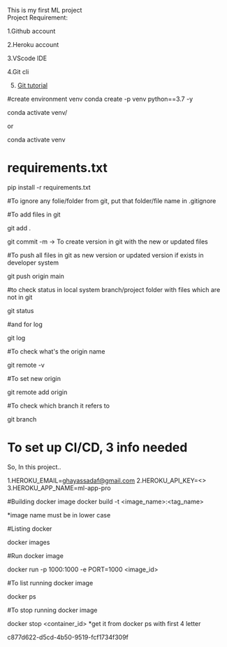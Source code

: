 
This is my first ML project <br /> 
Project Requirement: <br />

1.Github account<br />

2.Heroku account<br />

3.VScode IDE<br />

4.Git cli<br />

5. [Git tutorial](https://git-scm.com/docs/gittutorial)

#create environment venv
conda create -p venv python==3.7 -y

conda activate venv/

or 

conda activate venv

# requirements.txt

pip install -r requirements.txt

#To ignore any folie/folder from git, put that folder/file name in .gitignore

#To add files in git 

git add .

git commit -m <comment> -> To create version in git with the new or updated files

#To push all files in git as new version or updated version if exists in developer system

git push origin main

#to check status in local system branch/project folder with files which are not in git

git status

#and for log

git log

#To check what's the origin name 

git remote -v

#To set new origin

git remote add origin <origin link>

#To check which branch it refers to

git branch

# To set up CI/CD, 3 info needed
So, In this project..

1.HEROKU_EMAIL=ghayassadaf@gmail.com
2.HEROKU_API_KEY=<>
3.HEROKU_APP_NAME=ml-app-pro


#Building docker image
docker build -t <image_name>:<tag_name>

*image name must be in lower case

#Listing docker

docker images

#Run docker image

docker run -p 1000:1000 -e PORT=1000 <image_id>

#To list running docker image 

docker ps

#To stop running docker image

docker stop <container_id>  *get it from docker ps with first 4 letter

c877d622-d5cd-4b50-9519-fcf1734f309f



